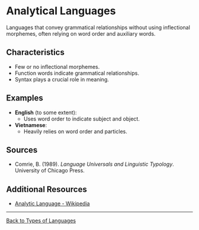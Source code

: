 # Analytical Languages

Languages that convey grammatical relationships without using inflectional morphemes, often relying on word order and auxiliary words.

## Characteristics

- Few or no inflectional morphemes.
- Function words indicate grammatical relationships.
- Syntax plays a crucial role in meaning.

## Examples

- **English** (to some extent):
  - Uses word order to indicate subject and object.
- **Vietnamese**:
  - Heavily relies on word order and particles.

## Sources

- Comrie, B. (1989). *Language Universals and Linguistic Typology*. University of Chicago Press.

## Additional Resources

- [Analytic Language - Wikipedia](https://en.wikipedia.org/wiki/Analytic_language)

---

[Back to Types of Languages](README.md)
